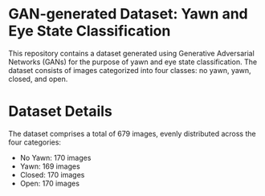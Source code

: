 # GAN-generated Dataset: Yawn and Eye State Classification
This repository contains a dataset generated using Generative Adversarial Networks (GANs) for the purpose of yawn and eye state classification. The dataset consists of images categorized into four classes: no yawn, yawn, closed, and open.

# Dataset Details
The dataset comprises a total of 679 images, evenly distributed across the four categories:

- No Yawn: 170 images
- Yawn: 169 images
- Closed: 170 images
- Open: 170 images
